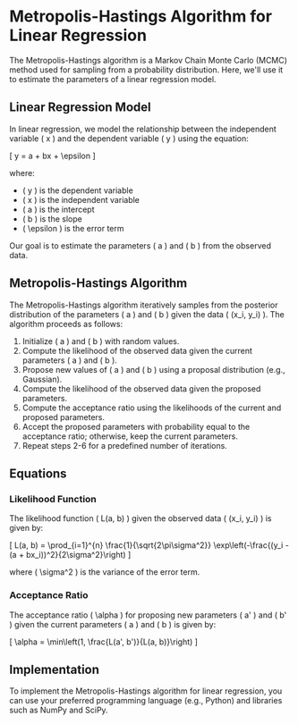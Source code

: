 # Metropolis-Hastings Algorithm for Linear Regression

The Metropolis-Hastings algorithm is a Markov Chain Monte Carlo (MCMC) method used for sampling from a probability distribution. Here, we'll use it to estimate the parameters of a linear regression model.

## Linear Regression Model

In linear regression, we model the relationship between the independent variable \( x \) and the dependent variable \( y \) using the equation:

\[ y = a + bx + \epsilon \]

where:
- \( y \) is the dependent variable
- \( x \) is the independent variable
- \( a \) is the intercept
- \( b \) is the slope
- \( \epsilon \) is the error term

Our goal is to estimate the parameters \( a \) and \( b \) from the observed data.

## Metropolis-Hastings Algorithm

The Metropolis-Hastings algorithm iteratively samples from the posterior distribution of the parameters \( a \) and \( b \) given the data \( (x_i, y_i) \). The algorithm proceeds as follows:

1. Initialize \( a \) and \( b \) with random values.
2. Compute the likelihood of the observed data given the current parameters \( a \) and \( b \).
3. Propose new values of \( a \) and \( b \) using a proposal distribution (e.g., Gaussian).
4. Compute the likelihood of the observed data given the proposed parameters.
5. Compute the acceptance ratio using the likelihoods of the current and proposed parameters.
6. Accept the proposed parameters with probability equal to the acceptance ratio; otherwise, keep the current parameters.
7. Repeat steps 2-6 for a predefined number of iterations.

## Equations

### Likelihood Function

The likelihood function \( L(a, b) \) given the observed data \( (x_i, y_i) \) is given by:

\[ L(a, b) = \prod_{i=1}^{n} \frac{1}{\sqrt{2\pi\sigma^2}} \exp\left(-\frac{(y_i - (a + bx_i))^2}{2\sigma^2}\right) \]

where \( \sigma^2 \) is the variance of the error term.

### Acceptance Ratio

The acceptance ratio \( \alpha \) for proposing new parameters \( a' \) and \( b' \) given the current parameters \( a \) and \( b \) is given by:

\[ \alpha = \min\left(1, \frac{L(a', b')}{L(a, b)}\right) \]

## Implementation

To implement the Metropolis-Hastings algorithm for linear regression, you can use your preferred programming language (e.g., Python) and libraries such as NumPy and SciPy.

